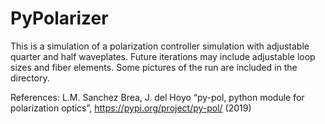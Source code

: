 # PyPolarizer
This is a simulation of a polarization controller simulation with adjustable quarter and half waveplates. Future iterations may include adjustable loop sizes and fiber elements. Some pictures of the run are included in the directory.

References:
L.M. Sanchez Brea, J. del Hoyo “py-pol, python module for polarization optics”, https://pypi.org/project/py-pol/ (2019)

